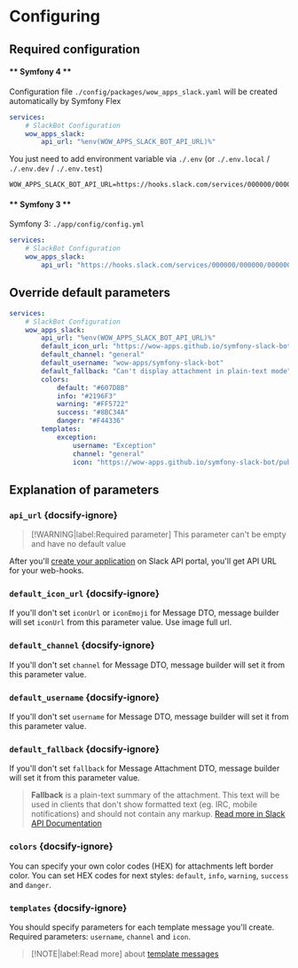 # Configuring

## Required configuration

<!-- tabs:start -->

#### ** Symfony 4 **

Configuration file `./config/packages/wow_apps_slack.yaml` will be created automatically by Symfony Flex
```yaml
services:
    # SlackBot Configuration
    wow_apps_slack:
        api_url: "%env(WOW_APPS_SLACK_BOT_API_URL)%"
```

You just need to add environment variable via `./.env` (or `./.env.local` / `./.env.dev` / `./.env.test`)

```dotenv
WOW_APPS_SLACK_BOT_API_URL=https://hooks.slack.com/services/000000/000000/000000
```

#### ** Symfony 3 **

Symfony 3: `./app/config/config.yml`
```yaml
services:
    # SlackBot Configuration
    wow_apps_slack:
        api_url: "https://hooks.slack.com/services/000000/000000/000000"
```

<!-- tabs:end -->

## Override default parameters

```yaml
services:
    # SlackBot Configuration
    wow_apps_slack:
        api_url: "%env(WOW_APPS_SLACK_BOT_API_URL)%"
        default_icon_url: "https://wow-apps.github.io/symfony-slack-bot/public/message-icon.png"
        default_channel: "general"
        default_username: "wow-apps/symfony-slack-bot"
        default_fallback: "Can't display attachment in plain-text mode"
        colors:
            default: "#607D8B"
            info: "#2196F3"
            warning: "#FF5722"
            success: "#8BC34A"
            danger: "#F44336"
        templates:
            exception:
                username: "Exception"
                channel: "general"
                icon: "https://wow-apps.github.io/symfony-slack-bot/public/exception-icon.png"
```

## Explanation of parameters

### `api_url` {docsify-ignore}

> [!WARNING|label:Required parameter]
> This parameter can't be empty and have no default value

After you'll [create your application](https://api.slack.com/incoming-webhooks) on Slack API portal, you'll get API URL for your web-hooks.

### `default_icon_url` {docsify-ignore}

If you'll don't set `iconUrl` or `iconEmoji` for Message DTO, message builder will set `iconUrl` from this parameter value. Use image full url.

### `default_channel` {docsify-ignore}

If you'll don't set `channel` for Message DTO, message builder will set it from this parameter value.

### `default_username` {docsify-ignore}

If you'll don't set `username` for Message DTO, message builder will set it from this parameter value.

### `default_fallback` {docsify-ignore}

If you'll don't set `fallback` for Message Attachment DTO, message builder will set it from this parameter value.

> **Fallback** is a plain-text summary of the attachment. This text will be used in clients that don't show formatted text (eg. IRC, mobile notifications) and should not contain any markup.
> [Read more in Slack API Documentation](https://api.slack.com/docs/message-attachments)

### `colors` {docsify-ignore}

You can specify your own color codes (HEX) for attachments left border color. You can set HEX codes for next styles: `default`, `info`, `warning`, `success` and `danger`.

### `templates` {docsify-ignore}

You should specify parameters for each template message you'll create. Required parameters: `username`, `channel` and `icon`.

> [!NOTE|label:Read more]
> about [template messages](https://google.com)
